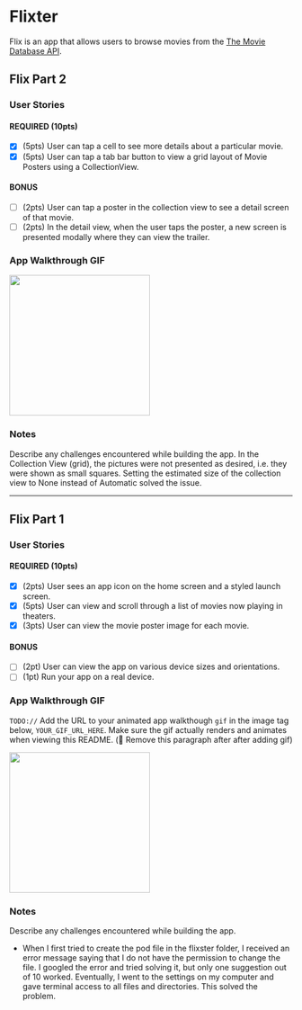 # Flixter
Flix is an app that allows users to browse movies from the [The Movie Database API](http://docs.themoviedb.apiary.io/#).


## Flix Part 2

### User Stories

#### REQUIRED (10pts)
- [x] (5pts) User can tap a cell to see more details about a particular movie.
- [x] (5pts) User can tap a tab bar button to view a grid layout of Movie Posters using a CollectionView.

#### BONUS
- [ ] (2pts) User can tap a poster in the collection view to see a detail screen of that movie.
- [ ] (2pts) In the detail view, when the user taps the poster, a new screen is presented modally where they can view the trailer.

### App Walkthrough GIF

<img src="http://g.recordit.co/ecKdlPB5Um.gif" width=250><br>

### Notes
Describe any challenges encountered while building the app.
In the Collection View (grid), the pictures were not presented as desired, i.e. they were shown as small squares. Setting the estimated size of the collection view to None instead of Automatic solved the issue.

---

## Flix Part 1

### User Stories

#### REQUIRED (10pts)
- [x] (2pts) User sees an app icon on the home screen and a styled launch screen.
- [x] (5pts) User can view and scroll through a list of movies now playing in theaters.
- [x] (3pts) User can view the movie poster image for each movie.

#### BONUS
- [ ] (2pt) User can view the app on various device sizes and orientations.
- [ ] (1pt) Run your app on a real device.

### App Walkthrough GIF
`TODO://` Add the URL to your animated app walkthough `gif` in the image tag below, `YOUR_GIF_URL_HERE`. Make sure the gif actually renders and animates when viewing this README. (🚫 Remove this paragraph after after adding gif)

<img src="http://g.recordit.co/r1valx3tvw.gif" width=250><br>

### Notes
Describe any challenges encountered while building the app.
- When I first tried to create the pod file in the flixster folder, I received an error message saying that I do not have the permission to change the file. I googled the error and tried solving it, but only one suggestion out of 10 worked. Eventually, I went to the settings on my computer and gave terminal access to all files and directories. This solved the problem.  

